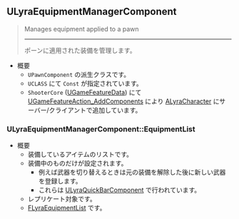 ## ULyraEquipmentManagerComponent

> Manages equipment applied to a pawn  
> 
> ----
> ポーンに適用された装備を管理します。  

* 概要
	* `UPawnComponent` の派生クラスです。
	* `UCLASS` にて `Const` が指定されています。
	* `ShooterCore` ([UGameFeatureData]) にて [UGameFeatureAction_AddComponents] により [ALyraCharacter] にサーバー/クライアントで追加しています。

### ULyraEquipmentManagerComponent::EquipmentList

* 概要
	* 装備しているアイテムのリストです。
	* 装備中のものだけが設定されます。
		* 例えば武器を切り替えるときは元の装備を解除した後に新しい武器を登録します。
		* これらは [ULyraQuickBarComponent] で行われています。
	* レプリケート対象です。
	* [FLyraEquipmentList] です。



<!--- ページ内のリンク --->

<!--- 自前の画像へのリンク --->

<!--- generated --->
[FLyraEquipmentList]: ../../Lyra/Equipment/FLyraInventoryList.md#flyraequipmentlist
[ULyraQuickBarComponent]: ../../Lyra/Etc/ULyraQuickBarComponent.md#ulyraquickbarcomponent
[ALyraCharacter]: ../../Lyra/GameplayFramework/ALyraCharacter.md#alyracharacter
[UGameFeatureAction_AddComponents]: ../../UE/GameFeature/UGameFeatureAction_AddComponents.md#ugamefeatureaction_addcomponents
[UGameFeatureData]: ../../UE/GameFeature/UGameFeatureData.md#ugamefeaturedata
